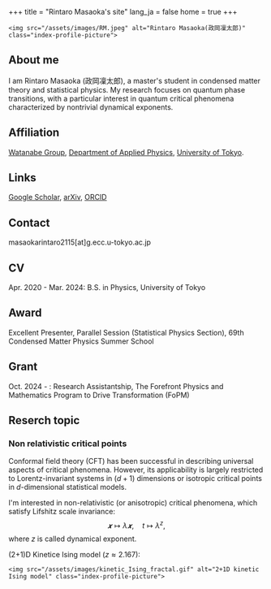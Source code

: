 +++
title = "Rintaro Masaoka's site"
lang_ja = false
home = true
+++

~~~
<img src="/assets/images/RM.jpeg" alt="Rintaro Masaoka(政岡凜太郎)" class="index-profile-picture">
~~~

## About me
I am Rintaro Masaoka (政岡凜太郎), a master's student in condensed matter theory and statistical physics.
My research focuses on quantum phase transitions, with a particular interest in quantum critical phenomena characterized by nontrivial dynamical exponents.

## Affiliation

[Watanabe Group](https://sites.google.com/view/watanabegroup/home?authuser=0), 
[Department of Applied Physics](https://www.ap.t.u-tokyo.ac.jp/), 
[University of Tokyo](https://www.u-tokyo.ac.jp/ja/index.html).


## Links

[Google Scholar](https://scholar.google.com/citations?user=qoSWWasAAAAJ&hl=en), 
[arXiv](https://arxiv.org/search/advanced?advanced=&terms-0-operator=AND&terms-0-term=Rintaro+Masaoka&terms-0-field=author&classification-physics=y&classification-physics_archives=all&classification-include_cross_list=include&date-filter_by=all_dates&date-year=&date-from_date=&date-to_date=&date-date_type=submitted_date&abstracts=show&size=100&order=-announced_date_first),
[ORCID](https://orcid.org/0009-0002-4280-9783)

## Contact

masaokarintaro2115[at]g.ecc.u-tokyo.ac.jp

## CV

Apr. 2020 - Mar. 2024: B.S. in Physics, University of Tokyo

## Award

Excellent Presenter, Parallel Session (Statistical Physics Section), 69th Condensed Matter Physics Summer School

## Grant

Oct. 2024 - : Research Assistantship, The Forefront Physics and Mathematics Program to Drive Transformation (FoPM)

## Reserch topic

### Non relativistic critical points
Conformal field theory (CFT) has been successful in describing universal aspects of critical phenomena. 
However, its applicability is largely restricted to Lorentz-invariant systems in $(d+1)$ dimensions or isotropic critical points in $d$-dimensional statistical models.

I'm interested in non-relativistic (or anisotropic) critical phenomena, which satisfy Lifshitz scale invariance:
$$
𝒙 ↦ λ𝒙,\quad t ↦ λ^z,
$$
where $z$ is called dynamical exponent.

(2+1)D Kinetice Ising model $(z ≈ 2.167)$:
~~~
<img src="/assets/images/kinetic_Ising_fractal.gif" alt="2+1D kinetic Ising model" class="index-profile-picture">
~~~